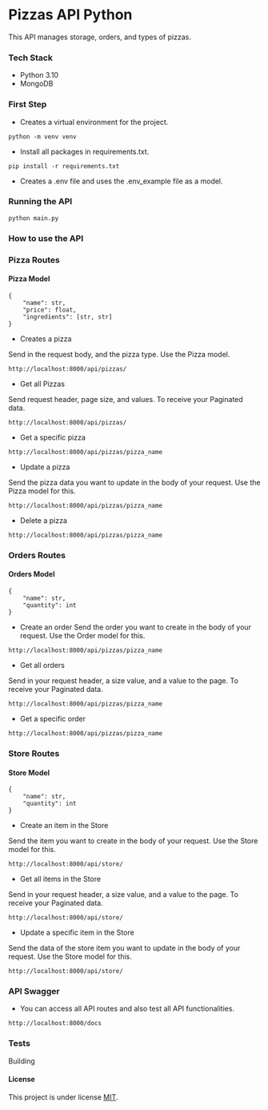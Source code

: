 # Pizzas API Python

This API manages storage, orders, and types of pizzas.

### Tech Stack
* Python 3.10
* MongoDB

### First Step
* Creates a virtual environment for the project.
```
python -m venv venv
```
* Install all packages in requirements.txt.
```
pip install -r requirements.txt
```
* Creates a .env file and uses the .env_example file as a model.

### Running the API
```
python main.py
```

### How to use the API

### Pizza Routes
#### Pizza Model

```
{
    "name": str,
    "price": float,
    "ingredients": [str, str]
}
```

* Creates a pizza

Send in the request body, and the pizza type. Use the Pizza model.

```
http://localhost:8000/api/pizzas/
```
* Get all Pizzas


Send request header, page size, and values. To receive your Paginated data.
```
http://localhost:8000/api/pizzas/
```
* Get a specific pizza

```
http://localhost:8000/api/pizzas/pizza_name
```
* Update a pizza

Send the pizza data you want to update in the body of your request. Use the Pizza model for this.
```
http://localhost:8000/api/pizzas/pizza_name
```

* Delete a pizza
```
http://localhost:8000/api/pizzas/pizza_name
```
### Orders Routes

#### Orders Model
```
{
    "name": str,
    "quantity": int
}
```

* Create an order
Send the order you want to create in the body of your request. Use the Order model for this.
```
http://localhost:8000/api/pizzas/pizza_name
```
* Get all orders

Send in your request header, a size value, and a value to the page. To receive your Paginated data.

```
http://localhost:8000/api/pizzas/pizza_name
```
* Get a specific order
```
http://localhost:8000/api/pizzas/pizza_name
```
### Store Routes

#### Store Model
```
{
    "name": str,
    "quantity": int
}
```

* Create an item in the Store

Send the item you want to create in the body of your request. Use the Store model for this.

```
http://localhost:8000/api/store/
```
* Get all items in the Store

Send in your request header, a size value, and a value to the page. To receive your Paginated data.

```
http://localhost:8000/api/store/
```
* Update a specific item in the Store

Send the data of the store item you want to update in the body of your request. Use the Store model for this.

```
http://localhost:8000/api/store/
```

### API Swagger 
* You can access all API routes and also test all API functionalities.
```
http://localhost:8000/docs
```

### Tests
Building

#### License

This project is under license [MIT](/LICENSE).